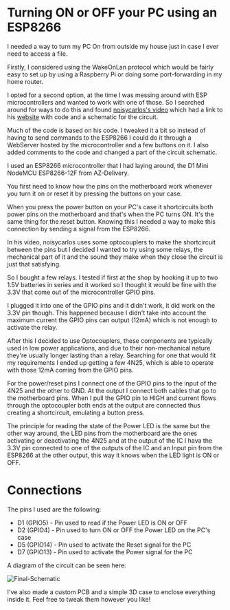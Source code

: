 # Turning ON or OFF your PC using an ESP8266

I needed a way to turn my PC On from outside my house just in case I ever need to access a file.

Firstly, I considered using the WakeOnLan protocol which would be fairly easy to set up by using a Raspberry Pi or doing some port-forwarding in my home router.

I opted for a second option, at the time I was messing around with ESP microcontrollers and wanted to work with one of those. So I searched around for ways to do this and found [noisycarlos's video](https://www.youtube.com/watch?v=rV2b7UrGHbk&t=4s) which had a link to his [website](https://noisycarlos.com/project/how-to-turn-your-computer-on-and-off-remotely/) with code and a schematic for the circuit.

Much of the code is based on his code. I tweaked it a bit so instead of having to send commands to the ESP8266 I could do it through a WebServer hosted by the microcontroller and a few buttons on it. I also added comments to the code and changed a part of the circuit schematic.

I used an ESP8266 microcontroller that I had laying around, the D1 Mini NodeMCU ESP8266-12F from AZ-Delivery.

You first need to know how the pins on the motherboard work whenever you turn it on or reset it by pressing the buttons on your case.

When you press the power button on your PC's case it shortcircuits both power pins on the motherboard and that's when the PC turns ON. It's the same thing for the reset button. Knowing this I needed a way to make this connection by sending a signal from the ESP8266.

In his video, noisycarlos uses some optocouplers to make the shortcircuit between the pins but I decided I wanted to try using some relays, the mechanical part of it and the sound they make when they close the circuit is just that satisfying.

So I bought a few relays. I tested if first at the shop by hooking it up to two 1.5V batteries in series and it worked so I thought it would be fine with the 3.3V that come out of the microcontroller GPIO pins.

I plugged it into one of the GPIO pins and it didn't work, it did work on the 3.3V pin though. This happened because I didn't take into account the maximum current the GPIO pins can output (12mA) which is not enough to activate the relay.

After this I decided to use Optocouplers, these components are typically used in low power applications, and due to their non-mechanical nature they're usually longer lasting than a relay. Searching for one that would fit my requirements I ended up getting a few 4N25, which is able to operate with those 12mA coming from the GPIO pins.

For the power/reset pins I connect one of the GPIO pins to the input of the 4N25 and the other to GND. At the output I connect both cables that go to the motherboard pins. When I pull the GPIO pin to HIGH and current flows through the optocoupler both ends at the output are connected thus creating a shortcircuit, emulating a button press.

The principle for reading the state of the Power LED is the same but the other way around, the LED pins from the motherboard are the ones activating or deactivating the 4N25 and at the output of the IC I hava the 3.3V pin connected to one of the outputs of the IC and an Input pin from the ESP8266 at the other output, this way it knows when the LED light is ON or OFF.

# Connections

The pins I used are the following:
* D1 (GPIO5)  -  Pin used to read if the Power LED is ON or OFF
* D2 (GPIO4)  -  Pin used to turn ON or OFF the Power LED on the PC's case
* D5 (GPIO14) -  Pin used to activate the Reset signal for the PC
* D7 (GPIO13) -  Pin used to activate the Power signal for the PC

A diagram of the circuit can be seen here:

![Final-Schematic](https://user-images.githubusercontent.com/94694675/224386601-a2ec97a3-3545-45e9-a5fb-aa6b1996e648.png)

I've also made a custom PCB and a simple 3D case to enclose everything inside it. Feel free to tweak them however you like!

